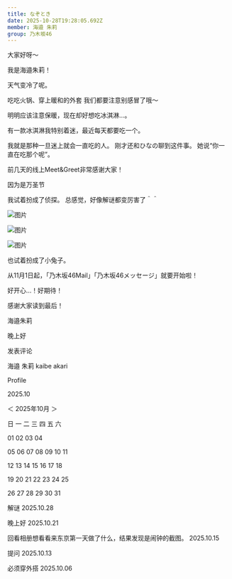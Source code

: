 ```yaml
---
title: なぞとき
date: 2025-10-28T19:28:05.692Z
member: 海邉 朱莉
group: 乃木坂46
---
```


大家好呀〜

我是海邉朱莉！






天气变冷了呢。

吃吃火锅、穿上暖和的外套
我们都要注意别感冒了哦〜








明明应该注意保暖，现在却好想吃冰淇淋…。

有一款冰淇淋我特别着迷，最近每天都要吃一个。



我就是那种一旦迷上就会一直吃的人。
刚才还和ひなの聊到这件事。
她说“你一直在吃那个呢”。
















前几天的线上Meet&Greet非常感谢大家！


因为是万圣节

我试着扮成了侦探。
总感觉，好像解谜都变厉害了＾＾

![图片](https://www.nogizaka46.com/files/46/diary/n46/MEMBER/moblog/202510/mobYtq7My.jpg)

![图片](https://www.nogizaka46.com/files/46/diary/n46/MEMBER/moblog/202510/mobsKklu7.jpg)







![图片](https://www.nogizaka46.com/files/46/diary/n46/MEMBER/moblog/202510/mobrkuzGl.jpg)


也试着扮成了小兔子。













从11月1日起，「乃木坂46Mail」「乃木坂46メッセージ」就要开始啦！

好开心…！好期待！











感谢大家读到最后！












海邉朱莉







晚上好



























发表评论

















海邉 朱莉
kaibe akari




Profile




















2025.10















＜
2025年10月
＞



日
一
二
三
四
五
六





01
02
03
04


05
06
07
08
09
10
11


12
13
14
15
16
17
18


19
20
21
22
23
24
25


26
27
28
29
30
31
























解谜
2025.10.28





晚上好
2025.10.21





回看相册想看看来东京第一天做了什么，结果发现是闹钟的截图。
2025.10.15





提问
2025.10.13





必须穿外搭
2025.10.06